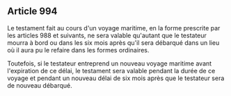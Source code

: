 Article 994
----
Le testament fait au cours d'un voyage maritime, en la forme prescrite par les
articles 988 et suivants, ne sera valable qu'autant que le testateur mourra à
bord ou dans les six mois après qu'il sera débarqué dans un lieu où il aura pu
le refaire dans les formes ordinaires.

Toutefois, si le testateur entreprend un nouveau voyage maritime avant
l'expiration de ce délai, le testament sera valable pendant la durée de ce
voyage et pendant un nouveau délai de six mois après que le testateur sera de
nouveau débarqué.
